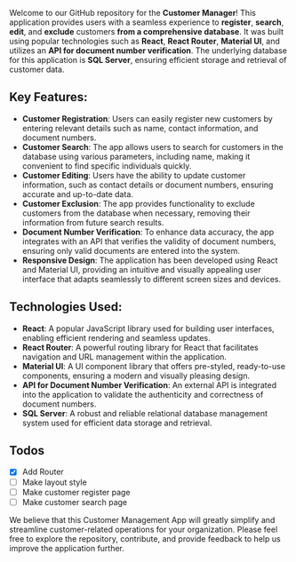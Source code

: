 Welcome to our GitHub repository for the **Customer Manager**! This application provides users with a seamless experience to **register**, **search**, **edit**, and **exclude** customers **from a comprehensive database**. It was built using popular technologies such as **React**, **React Router**, **Material UI**, and utilizes an **API for document number verification**. The underlying database for this application is **SQL Server**, ensuring efficient storage and retrieval of customer data.

## Key Features:

- **Customer Registration**: Users can easily register new customers by entering relevant details such as name, contact information, and document numbers.
- **Customer Search**: The app allows users to search for customers in the database using various parameters, including name, making it convenient to find specific individuals quickly.
- **Customer Editing**: Users have the ability to update customer information, such as contact details or document numbers, ensuring accurate and up-to-date data.
- **Customer Exclusion**: The app provides functionality to exclude customers from the database when necessary, removing their information from future search results.
- **Document Number Verification**: To enhance data accuracy, the app integrates with an API that verifies the validity of document numbers, ensuring only valid documents are entered into the system.
- **Responsive Design**: The application has been developed using React and Material UI, providing an intuitive and visually appealing user interface that adapts seamlessly to different screen sizes and devices.

## Technologies Used:

- **React**: A popular JavaScript library used for building user interfaces, enabling efficient rendering and seamless updates.
- **React Router**: A powerful routing library for React that facilitates navigation and URL management within the application.
- **Material UI**: A UI component library that offers pre-styled, ready-to-use components, ensuring a modern and visually pleasing design.
- **API for Document Number Verification**: An external API is integrated into the application to validate the authenticity and correctness of document numbers.
- **SQL Server**: A robust and reliable relational database management system used for efficient data storage and retrieval.

## Todos

- [x] Add Router
- [ ] Make layout style
- [ ] Make customer register page
- [ ] Make customer search page

We believe that this Customer Management App will greatly simplify and streamline customer-related operations for your organization. Please feel free to explore the repository, contribute, and provide feedback to help us improve the application further.

